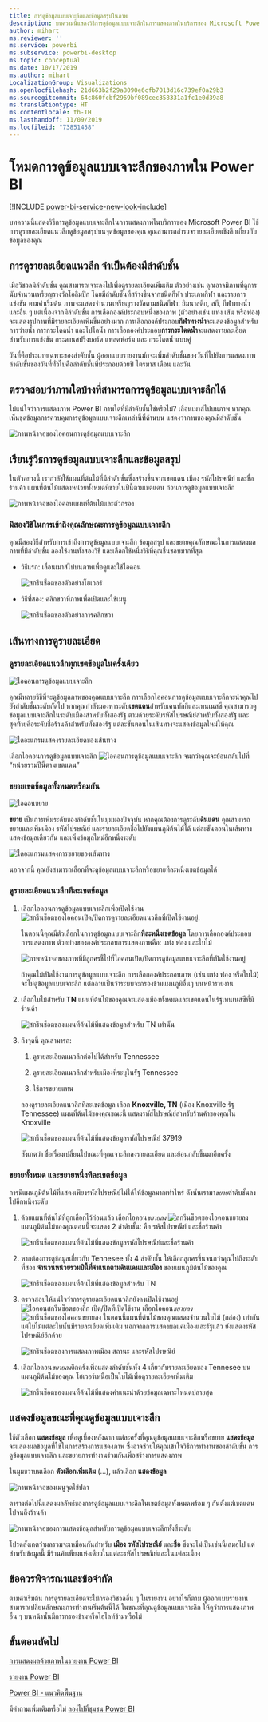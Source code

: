 ```yaml
---
title: การดูข้อมูลแบบเจาะลึกและข้อมูลสรุปในภาพ
description: บทความนี้แสดงวิธีการดูข้อมูลแบบเจาะลึกในการแสดงภาพในบริการของ Microsoft Power BI
author: mihart
ms.reviewer: ''
ms.service: powerbi
ms.subservice: powerbi-desktop
ms.topic: conceptual
ms.date: 10/17/2019
ms.author: mihart
LocalizationGroup: Visualizations
ms.openlocfilehash: 21d663b2f29a8090e6cfb7013d16c739ef0a29b3
ms.sourcegitcommit: 64c860fcbf2969bf089cec358331a1fc1e0d39a8
ms.translationtype: HT
ms.contentlocale: th-TH
ms.lasthandoff: 11/09/2019
ms.locfileid: "73851458"
---
```

# <a name="drill-mode-in-a-visual-in-power-bi"></a>โหมดการดูข้อมูลแบบเจาะลึกของภาพใน Power BI

[!INCLUDE [power-bi-service-new-look-include](../includes/power-bi-service-new-look-include.md)]

บทความนี้แสดงวิธีการดูข้อมูลแบบเจาะลึกในการแสดงภาพในบริการของ Microsoft Power BI ใช้การดูรายละเอียดแนวลึกดูข้อมูลสรุปบนจุดข้อมูลของคุณ คุณสามารถสำรวจรายละเอียดเชิงลึกเกี่ยวกับข้อมูลของคุณ 

## <a name="drill-requires-a-hierarchy"></a>การดูรายละเอียดแนวลึก จำเป็นต้องมีลำดับชั้น

เมื่อวิชวลมีลำดับชั้น คุณสามารถเจาะลงไปเพื่อดูรายละเอียดเพิ่มเติม ตัวอย่างเช่น คุณอาจมีภาพที่ดูการนับจำนวนเหรียญรางวัลโอลิมปิก โดยมีลำดับชั้นที่สร้างขึ้นจากชนิดกีฬา ประเภทกีฬา และรายการแข่งขัน ตามค่าเริ่มต้น ภาพจะแสดงจำนวนเหรียญรางวัลตามชนิดกีฬา: ยิมนาสติก, สกี, กีฬาทางน้ำ และอื่น ๆ แต่เนื่องจากมีลำดับชั้น การเลือกองค์ประกอบหนึ่งของภาพ (ตัวอย่างเช่น แท่ง เส้น หรือฟอง) จะแสดงรูปภาพที่มีรายละเอียดเพิ่มขึ้นอย่างมาก การเลือกองค์ประกอบ**กีฬาทางน้ำ**จะแสดงข้อมูลสำหรับการว่ายน้ำ การกระโดดน้ำ และโปโลน้ำ  การเลือกองค์ประกอบ**การกระโดดน้ำ**จะแสดงรายละเอียดสำหรับการแข่งขัน กระดานสปริงบอร์ด แพลตฟอร์ม และ กระโดดน้ำแบบคู่

วันที่คือประเภทเฉพาะของลำดับชั้น  ผู้ออกแบบรายงานมักจะเพิ่มลำดับชั้นของวันที่ไปยังการแสดงภาพ ลำดับชั้นของวันที่ทั่วไปคือลำดับชั้นที่ประกอบด้วยปี ไตรมาส เดือน และวัน 

## <a name="figure-out-which-visuals-can-be-drilled"></a>ตรวจสอบว่าภาพใดบ้างที่สามารถการดูข้อมูลแบบเจาะลึกได้
ไม่แน่ใจว่าการแสดงภาพ Power BI ภาพใดที่มีลำดับชั้นใช่หรือไม่? เลื่อนเมาส์ไปบนภาพ หากคุณเห็นชุดข้อมูลการควบคุมการดูข้อมูลแบบเจาะลึกเหล่านี้ที่ด้านบน แสดงว่าภาพของคุณมีลำดับชั้น

![ภาพหน้าจอของไอคอนการดูข้อมูลแบบเจาะลึก](./media/end-user-drill/power-bi-drill-icons.png)  

## <a name="learn-how-to-drill-down-and-up"></a>เรียนรู้วิธการดูข้อมูลแบบเจาะลึกและข้อมูลสรุป

ในตัวอย่างนี้ เรากำลังใช้แผนที่ต้นไม้ที่มีลำดับชั้นซึ่งสร้างขึ้นจากเขตแดน เมือง รหัสไปรษณีย์ และชื่อร้านค้า แผนที่ต้นไม้แสดงหน่วยทั้งหมดที่ขายในปีนี้ตามเขตแดน ก่อนการดูข้อมูลแบบเจาะลึก 

![ภาพหน้าจอของไอคอนแผนที่ต้นไม้และตัวกรอง](./media/end-user-drill/power-bi-treemaps.png)  


### <a name="two-ways-to-access-the-drill-features"></a>มีสองวิธีในการเข้าถึงคุณลักษณะการดูข้อมูลแบบเจาะลึก

คุณมีสองวิธีสำหรับการเข้าถึงการดูข้อมูลแบบเจาะลึก ข้อมูลสรุป และขยายคุณลักษณะในการแสดงผลภาพที่มีลำดับชั้น ลองใช้งานทั้งสองวิธี และเลือกใช้หนึ่งวิธีที่คุณชื่นชอบมากที่สุด

- วิธีแรก: เลื่อนเมาส์ไปบนภาพเพื่อดูและใช้ไอคอน  

    ![สกรีนช็อตของตัวอย่างโฮเวอร์](./media/end-user-drill/power-bi-hover.png)

- วิธีที่สอง: คลิกขวาที่ภาพเพื่อเปิดและใช้เมนู

    ![สกรีนช็อตของตัวอย่างการคลิกขวา](./media/end-user-drill/power-bi-drill-menu.png)



## <a name="drill-pathways"></a>เส้นทางการดูรายละเอียด

### <a name="drill-down-all-fields-at-once"></a>ดูรายละเอียดแนวลึกทุกเขตข้อมูลในครั้งเดียว
![ไอคอนการดูข้อมูลแบบเจาะลึก](./media/end-user-drill/power-bi-drill-icon3.png)

คุณมีหลายวิธีที่จะดูข้อมูลภาพของคุณแบบเจาะลึก การเลือกไอคอนการดูข้อมูลแบบเจาะลึกจะนำคุณไปยังลำดับชั้นระดับถัดไป หากคุณกำลังมองหาระดับ**เขตแดน**สำหรับเคนทักกีและเทนเนสซี คุณสามารถดูข้อมูลแบบเจาะลึกในระดับเมืองสำหรับทั้งสองรัฐ ตามด้วยระดับรหัสไปรษณีย์สำหรับทั้งสองรัฐ และสุดท้ายคือระดับชื่อร้านค้าสำหรับทั้งสองรัฐ แต่ละขั้นตอนในเส้นทางจะแสดงข้อมูลใหม่ให้คุณ

![ไดอะแกรมแสดงรายละเอียดของเส้นทาง](./media/end-user-drill/power-bi-drill-path.png)

เลือกไอคอนการดูข้อมูลแบบเจาะลึก ![ไอคอนการดูข้อมูลแบบเจาะลึก](./media/end-user-drill/power-bi-drill-icon5.png) จนกว่าคุณจะย้อนกลับไปที่ “หน่วยรวมปีนี้ตามเขตแดน”

### <a name="expand-all-fields-at-once"></a>ขยายเขตข้อมูลทั้งหมดพร้อมกัน
![ไอคอนขยาย](./media/end-user-drill/power-bi-drill-icon6.png)

**ขยาย** เป็นการเพิ่มระดับของลำดับชั้นในมุมมองปัจจุบัน หากคุณต้องการดูระดับ**ดินแดน** คุณสามารถขยายและเพิ่มเมือง รหัสไปรษณีย์ และรายละเอียดชื่อไปยังแผนภูมิต้นไม้ได้ แต่ละขั้นตอนในเส้นทางแสดงข้อมูลเดียวกัน และเพิ่มข้อมูลใหม่อีกหนึ่งระดับ

![ไดอะแกรมแสดงการขยายของเส้นทาง](./media/end-user-drill/power-bi-expand-path.png)

นอกจากนี้ คุณยังสามารถเลือกที่จะดูข้อมูลแบบเจาะลึกหรือขยายทีละหนึ่งเขตข้อมูลได้


### <a name="drill-down-one-field-at-a-time"></a>ดูรายละเอียดแนว﻿ลึกทีละเขตข้อมูล


1. เลือกไอคอนการดูข้อมูลแบบเจาะลึกเพื่อเปิดใช้งาน ![สกรีนช็อตของไอคอนเปิด/ปิดการดูรายละเอียดแนวลึกที่เปิดใช้งานอยู่](./media/end-user-drill/power-bi-drill-icon2.png).

    ในตอนนี้คุณมีตัวเลือกในการดูข้อมูลแบบเจาะลึก**ทีละหนึ่งเขตข้อมูล** โดยการเลือกองค์ประกอบการแสดงภาพ ตัวอย่างขององค์ประกอบการแสดงภาพคือ: แท่ง ฟอง และใบไม้

    ![ภาพหน้าจอของภาพที่มีลูกศรชี้ไปที่ไอคอนเปิด/ปิดการดูข้อมูลแบบเจาะลึกที่เปิดใช้งานอยู่](media/end-user-drill/power-bi-drill-icon-selected.png)

    ถ้าคุณไม่เปิดใช้งานการดูข้อมูลแบบเจาะลึก การเลือกองค์ประกอบภาพ (เช่น แท่ง ฟอง หรือใบไม้) จะไม่ดูข้อมูลแบบเจาะลึก แต่กลายเป็นว่าระบบจะกรองข้ามแผนภูมิอื่นๆ บนหน้ารายงาน

1. เลือกใบไม้สำหรับ **TN** แผนที่ต้นไม้ของคุณจะแสดงเมืองทั้งหมดและเขตแดนในรัฐเทนเนสซีที่มีร้านค้า

    ![สกรีนช็อตของแผนที่ต้นไม้ที่แสดงข้อมูลสำหรับ TN เท่านั้น](media/end-user-drill/power-bi-drill-down-one.png)

1. ถึงจุดนี้ คุณสามารถ:

    1. ดูรายละเอียดแนวลึกต่อไปได้สำหรับ Tennessee

    1. ดูรายละเอียดแนวลึกสำหรับเมืองที่ระบุในรัฐ Tennessee

    1. ใช้การขยายแทน

    ลองดูรายละเอียดแนวลึกทีละเขตข้อมูล  เลือก **Knoxville, TN** (เมือง Knoxville รัฐ Tennessee) แผนที่ต้นไม้ของคุณขณะนี้ แสดงรหัสไปรษณีย์สำหรับร้านค้าของคุณใน Knoxville

    ![สกรีนช็อตของแผนที่ต้นไม้ที่แสดงข้อมูลรหัสไปรษณีย์ 37919](media/end-user-drill/power-bi-drill-two.png)

    สังเกตว่า ชื่อเรื่องเปลี่ยนไปขณะที่คุณเจาะลึกลงรายละเอียด และย้อนกลับขึ้นมาอีกครั้ง

### <a name="expand-all-and-expand-one-field-at-a-time"></a>ขยายทั้งหมด และขยายหนึ่งทีละเขตข้อมูล

การมีแผนภูมิต้นไม้ที่แสดงเพียงรหัสไปรษณีย์ไม่ได้ให้ข้อมูลมากเท่าไหร่  ดังนั้นเรามา*ขยาย*ลำดับชั้นลงไปอีกหนึ่งระดับ  

1. ด้วยแผนที่ต้นไม้ที่ถูกเลือกไว้ก่อนแล้ว เลือกไอคอน*ขยายลง* ![สกรีนช็อตของไอคอนขยายลง](./media/end-user-drill/power-bi-drill-icon6.png) แผนภูมิต้นไม้ของคุณตอนนี้จะแสดง 2 ลำดับชั้น: คือ รหัสไปรษณีย์ และชื่อร้านค้า

    ![สกรีนช็อตของแผนที่ต้นไม้ที่แสดงข้อมูลรหัสไปรษณีย์และชื่อร้านค้า](./media/end-user-drill/power-bi-expand-one.png)

1. หากต้องการดูข้อมูลเกี่ยวกับ Tennesee ทั้ง 4 ลำดับชั้น ให้เลือกลูกศรขึ้นจนกว่าคุณไปถึงระดับที่สอง **จำนวนหน่วยรวมปีนี้ที่จำแนกตามดินแดนและเมือง** ของแผนภูมิต้นไม้ของคุณ

    ![สกรีนช็อตของแผนที่ต้นไม้ที่แสดงข้อมูลสำหรับ TN](media/end-user-drill/power-bi-expand-two.png)

1. ตรวจสอบให้แน่ใจว่าการดูรายละเอียดแนวลึกยังคงเปิดใช้งานอยู่![ไอคอนสกรีนช็อตของลึก เปิด/ปิดที่เปิดใช้งาน](./media/end-user-drill/power-bi-drill-icon2.png) เลือกไอคอน*ขยายลง* ![สกรีนช็อตของไอคอนขยายลง](./media/end-user-drill/power-bi-drill-icon6.png) ในตอนนี้แผนที่ต้นไม้ของคุณแสดงจำนวนใบไม้ (กล่อง) เท่ากัน แต่ใบไม้แต่ละใบนั้นมีรายละเอียดเพิ่มเติม นอกจากการแสดงผลแค่เมืองและรัฐแล้ว ยังแสดงรหัสไปรษณีย์อีกด้วย

    ![สกรีนช็อตของการแสดงภาพเมือง สถานะ และรหัสไปรษณีย์](./media/end-user-drill/power-bi-expand-three.png)

1. เลือกไอคอน*ขยายลง*อีกครั้งเพื่อแสดงลำดับชั้นทั้ง 4 เกี่ยวกับรายละเอียดของ Tennesee บนแผนภูมิต้นไม้ของคุณ โฮเวอร์เหนือเป็นใบไม้เพื่อดูรายละเอียดเพิ่มเติม

    ![สกรีนช็อตของแผนที่ต้นไม้ที่แสดงคำแนะนำด้วยข้อมูลเฉพาะโหนดปลายสุด](./media/end-user-drill/power-bi-expand-all.png)

## <a name="show-the-data-as-you-drill"></a>แสดงข้อมูลขณะที่คุณดูข้อมูลแบบเจาะลึก
ใช้ตัวเลือก **แสดงข้อมูล** เพื่อดูเบื้องหลังฉาก แต่ละครั้งที่คุณดูข้อมูลแบบเจาะลึกหรือขยาย **แสดงข้อมูล**จะแสดงผลข้อมูลที่ใช้ในการสร้างการแสดงภาพ ซึ่งอาจช่วยให้คุณเข้าใจวิธีการทำงานของลำดับชั้น การดูข้อมูลแบบเจาะลึก และขยายการทำงานร่วมกันเพื่อสร้างการแสดงภาพ 

ในมุมขวาบนเลือก **ตัวเลือกเพิ่มเติม** (...), แล้วเลือก **แสดงข้อมูล** 

![ภาพหน้าจอของเมนูจุดไข่ปลา](./media/end-user-drill/power-bi-ellipses.png)

ตารางต่อไปนี้แสดงผลลัพธ์ของการดูข้อมูลแบบเจาะลึกในเขตข้อมูลทั้งหมดพร้อม ๆ กันตั้งแต่เขตแดนไปจนถึงร้านค้า  


![ภาพหน้าจอของการแสดงข้อมูลสำหรับการดูข้อมูลแบบเจาะลึกทั้งสี่ระดับ](./media/end-user-drill/power-bi-show-data.png)

โปรดสังเกตว่าผลรวมจะเหมือนกันสำหรับ **เมือง** **รหัสไปรษณีย์** และ**ชื่อ** ซึ่งจะไม่เป็นเช่นนี้เสมอไป  แต่สำหรับข้อมูลนี้ มีร้านค้าเพียงแห่งเดียวในแต่ละรหัสไปรษณีย์และในแต่ละเมือง  



## <a name="considerations-and-limitations"></a>ข้อควรพิจารณาและข้อจำกัด
ตามค่าเริ่มต้น การดูรายละเอียดจะไม่กรองวิชวลอื่น ๆ ในรายงาน อย่างไรก็ตาม ผู้ออกแบบรายงานสามารถเปลี่ยนลักษณะการทำงานเริ่มต้นนี้ได้ ในขณะที่คุณดูข้อมูลแบบเจาะลึก ให้ดูว่าการแสดงภาพอื่น ๆ บนหน้านั้นมีการกรองข้ามหรือไฮไลท์ข้ามหรือไม่


## <a name="next-steps"></a>ขั้นตอนถัดไป

[การแสดงผลด้วยภาพในรายงาน Power BI](../visuals/power-bi-report-visualizations.md)

[รายงาน Power BI](end-user-reports.md)

[Power BI - แนวคิดพื้นฐาน](end-user-basic-concepts.md)

มีคำถามเพิ่มเติมหรือไม่ [ลองไปที่ชุมชน Power BI](https://community.powerbi.com/)
